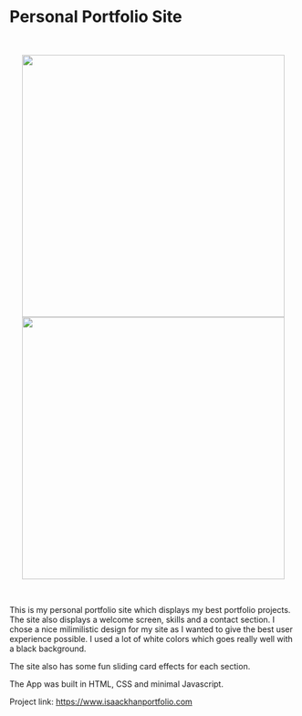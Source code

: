 # Personal Portfolio Site


 </br>
  

<p float="left" align="center">
 

  
  <img src="https://user-images.githubusercontent.com/31895990/125774125-57fb767e-465a-4324-84d6-c9b91b3a1e6b.png" width="460"/>
                                                                                                                          
  <img src="https://user-images.githubusercontent.com/31895990/125788543-7e136501-9574-4ead-978f-d0b986c06d08.png" width="460"/>
</p>
  
</br>





This is my personal portfolio site which displays my best portfolio projects. The site also displays a welcome screen, skills and a contact section. 
I chose a nice milimilistic design for my site as I wanted to give the best user experience possible. I used a lot of white colors which goes really well with a black background.

The site also has some fun sliding card effects for each section.

The App was built in HTML, CSS and minimal Javascript.

Project link:
https://www.isaackhanportfolio.com
